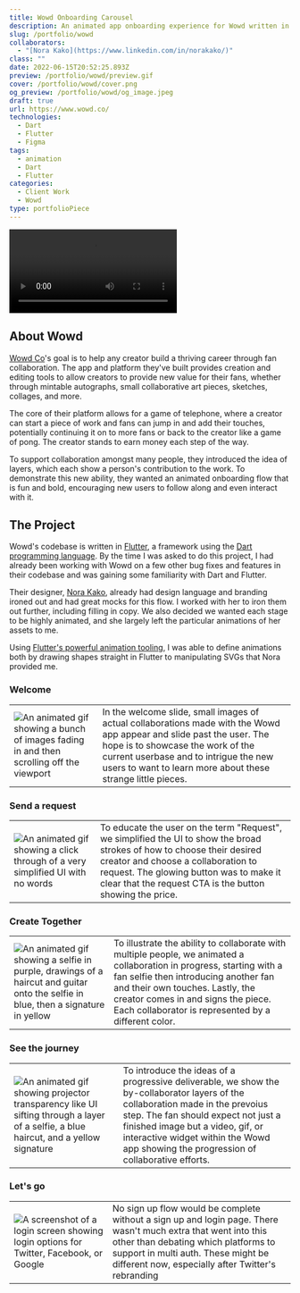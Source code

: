 ```yaml
---
title: Wowd Onboarding Carousel
description: An animated app onboarding experience for Wowd written in Dart with describing the how to create collaborations within the platform.
slug: /portfolio/wowd
collaborators:
  - "[Nora Kako](https://www.linkedin.com/in/norakako/)"
class: ""
date: 2022-06-15T20:52:25.893Z
preview: /portfolio/wowd/preview.gif
cover: /portfolio/wowd/cover.png
og_preview: /portfolio/wowd/og_image.jpeg
draft: true
url: https://www.wowd.co/
technologies:
  - Dart
  - Flutter
  - Figma
tags:
  - animation
  - Dart
  - Flutter
categories:
  - Client Work
  - Wowd
type: portfolioPiece
---
```


![Video of an app animation](/portfolio/wowd/carousel.mp4)

## About Wowd

[Wowd Co](https://www.wowd.co/)'s goal is to help any creator build a thriving career through fan collaboration. The app and platform they've built provides creation and editing tools to allow creators to provide new value for their fans, whether through mintable autographs, small collaborative art pieces, sketches, collages, and more.

The core of their platform allows for a game of telephone, where a creator can start a piece of work and fans can jump in and add their touches, potentially continuing it on to more fans or back to the creator like a game of pong. The creator stands to earn money each step of the way.

To support collaboration amongst many people, they introduced the idea of layers, which each show a person's contribution to the work. To demonstrate this new ability, they wanted an animated onboarding flow that is fun and bold, encouraging new users to follow along and even interact with it.

## The Project

Wowd's codebase is written in [Flutter](https://flutter.dev/), a framework using the [Dart programming language](https://dart.dev/). By the time I was asked to do this project, I had already been working with Wowd on a few other bug fixes and features in their codebase and was gaining some familiarity with Dart and Flutter.

Their designer, [Nora Kako](https://www.linkedin.com/in/norakako/), already had design language and branding ironed out and had great mocks for this flow. I worked with her to iron them out further, including filling in copy. We also decided we wanted each stage to be highly animated, and she largely left the particular animations of her assets to me.

Using [Flutter's powerful animation tooling](https://docs.flutter.dev/ui/animations/tutorial), I was able to define animations both by drawing shapes straight in Flutter to manipulating SVGs that Nora provided me.

### Welcome

| | |
| -- | -- |
| ![An animated gif showing a bunch of images fading in and then scrolling off the viewport](/portfolio/wowd/wowd1.gif) | In the welcome slide, small images of actual collaborations made with the Wowd app appear and slide past the user. The hope is to showcase the work of the current userbase and to intrigue the new users to want to learn more about these strange little pieces. |

### Send a request

| | |
| -- | -- |
| ![An animated gif showing a click through of a very simplified UI with no words](/portfolio/wowd/wowd2.gif) | To educate the user on the term "Request", we simplified the UI to show the broad strokes of how to choose their desired creator and choose a collaboration to request. The glowing button was to make it clear that the request CTA is the button showing the price. |


### Create Together

| | |
| -- | -- |
| ![An animated gif showing a selfie in purple, drawings of a haircut and guitar onto the selfie in blue, then a signature in yellow](/portfolio/wowd/wowd3.gif) | To illustrate the ability to collaborate with multiple people, we animated a collaboration in progress, starting with a fan selfie then introducing another fan and their own touches. Lastly, the creator comes in and signs the piece. Each collaborator is represented by a different color. |


### See the journey

| | |
| -- | -- |
| ![An animated gif showing projector transparency like UI sifting through a layer of a selfie, a blue haircut, and a yellow signature](/portfolio/wowd/wowd4.gif) | To introduce the ideas of a progressive deliverable, we show the by-collaborator layers of the collaboration made in the prevoius step. The fan should expect not just a finished image but a video, gif, or interactive widget within the Wowd app showing the progression of collaborative efforts. |


### Let's go

| | |
| -- | -- |
| ![A screenshot of a login screen showing login options for Twitter, Facebook, or Google](/portfolio/wowd/wowd5.jpeg) | No sign up flow would be complete without a sign up and login page. There wasn't much extra that went into this other than debating which platforms to support in multi auth. These might be different now, especially after Twitter's rebranding |



